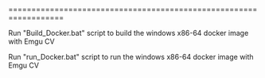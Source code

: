 ==================================================================

Run "Build_Docker.bat" script to build the windows x86-64 docker image with Emgu CV

Run "run_Docker.bat" script to run the windows x86-64 docker image with Emgu CV
